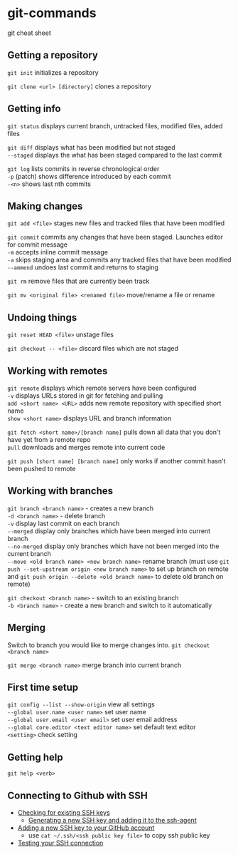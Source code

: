 # git-commands
git cheat sheet

## Getting a repository

`git init` initializes a repository

`git clone <url> [directory]` clones a repository

## Getting info

`git status` displays current branch, untracked files, modified files, added files

`git diff` displays what has been modified but not staged  
`--staged` displays the what has been staged compared to the last commit

`git log` lists commits in reverse chronological order  
`-p` (patch) shows difference introduced by each commit  
`-<n>` shows last nth commits  

## Making changes

`git add <file>` stages new files and tracked files that have been modified

`git commit` commits any  changes that have been staged. Launches editor for commit message  
`-m` accepts inline commit message  
`-a` skips staging area and commits any tracked files that have been modified  
`--ammend` undoes last commit and returns to staging  

`git rm` remove files that are currently been track

`git mv <original file> <renamed file>` move/rename a file or rename

## Undoing things

`git reset HEAD <file>` unstage files

`git checkout -- <file>` discard files which are not staged

## Working with remotes

`git remote` displays which remote servers have been configured  
`-v` displays URLs stored in git for fetching and pulling  
`add <short name> <URL>` adds new remote repository with specified short name  
`show <short name>` displays URL and branch information  

`git fetch <short name>/[branch name]` pulls down all data that you don't have yet from a remote repo  
`pull` downloads and merges remote into current code

`git push [short name] [branch name]` only works if another commit hasn't been pushed to remote

## Working with branches

`git branch <branch name>` - creates a new branch  
`-d <branch name>` - delete branch  
`-v` display last commit on each branch  
`--merged` display only branches which have been merged into current branch  
`--no-merged` display only branches which have not been merged into the current branch  
`--move <old branch name> <new branch name>` rename branch (must use `git push --set-upstream origin <new branch name>` to set up branch on remote and `git push origin --delete <old branch name>` to delete old branch on remote)  

`git checkout <branch name>` - switch to an existing branch  
`-b <branch name>` - create a new branch and switch to it automatically     

## Merging
Switch to branch you would like to merge changes into. `git checkout <branch name>`

`git merge <branch name>` merge branch into current branch  

## First time setup

`git config --list --show-origin` view all settings    
`--global user.name <user name>` set user name    
`--global user.email <user email>` set user email address    
`--global core.editor <text editor name>` set default text editor    
`<setting>` check setting    


## Getting help
`git help <verb>` 


## Connecting to Github with SSH

* [Checking for existing SSH keys](https://docs.github.com/en/free-pro-team@latest/github/authenticating-to-github/checking-for-existing-ssh-keys)  
  * [Generating a new SSH key and adding it to the ssh-agent](https://docs.github.com/en/free-pro-team@latest/github/authenticating-to-github/generating-a-new-ssh-key-and-adding-it-to-the-ssh-agent)  
* [Adding a new SSH key to your GitHub account](https://docs.github.com/en/free-pro-team@latest/github/authenticating-to-github/adding-a-new-ssh-key-to-your-github-account)  
  * use `cat ~/.ssh/<ssh public key file>` to copy ssh public key  
* [Testing your SSH connection](https://docs.github.com/en/free-pro-team@latest/github/authenticating-to-github/testing-your-ssh-connection)  
